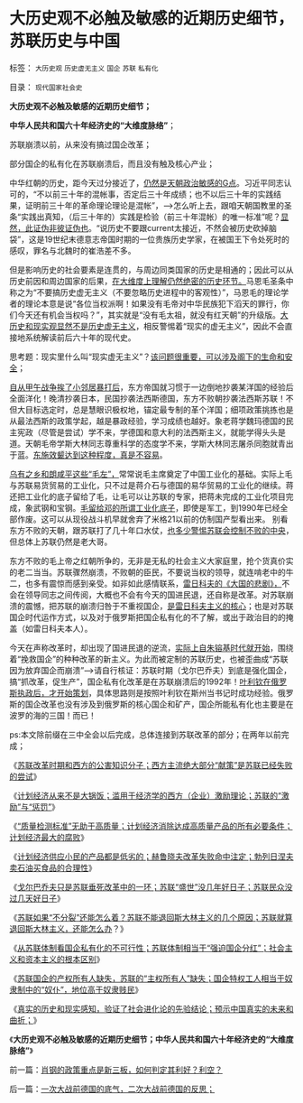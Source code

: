 # 大历史观不必触及敏感的近期历史细节，苏联历史与中国

标签： `大历史观` `历史虚无主义` `国企` `苏联` `私有化` 

目录： `现代国家社会史`

**大历史观不必触及敏感的近期历史细节；**

**中华人民共和国六十年经济史的“大维度脉络”**；

苏联崩溃以前，从来没有搞过国企改革；

部分国企的私有化在苏联崩溃后，而且没有触及核心产业；



中华红朝的历史，距今天过分接近了，[仍然是天朝政治敏感的G点](../../../2010/3/16/部分世界古代史是今天的国家机密.md)。习近平同志认可的，“不以前三十年的混帐事，否定后三十年成绩；也不以后三十年的实践结果，证明前三十年的革命理论理论是混帐”，——>怎么听上去，跟咱天朝国教里的圣条“实践出真知，（后三十年的）实践是检验（前三十年混帐）的唯一标准”呢？[显然，此证伪非彼证伪也](../../../2010/6/22/你的实证不是我的实证;实证主义也是理性主义.md)。“说历史不要跟current太接近，不然会被历史砍掉脑袋”，这是19世纪末德意志帝国时期的一位贵族历史学家，在被国王下令处死时的感叹，罪名与北魏时的崔浩差不多。

但是影响历史的社会要素是连贯的，与周边同类国家的历史是相通的；因此可以从历史前因和周边国家的后果，[在大维度上理解仍然绝密的历史环节。](../../../2010/3/16/历史观就是现实的处世观.md)马恩毛圣条中称之为“不要搞历史虚无主义（不要忽略历史进程中的客观性）”，马恩毛的理论学者的理论本意是说“各位当权派啊！如果没有毛帝对中华民族犯下滔天的罪行，你们今天还有机会当权吗？”，其实就是“没有毛太祖，就没有红天朝”的升级版。[大历史和现实观显然不是历史虚无主义](../../../2010/3/16/历史趋势是不存在偶然性.md)，相反警惕着“现实的虚无主义”，因此不会直接地系统解读前后六十年的现代史。

思考题：现实里什么叫“现实虚无主义”？[该问题很重要，可以涉及阁下的生命和安全](../../../2010/7/29/诡辩术是傻逼“怀才不遇”的“技术”.md)；

[自从甲午战争挨了小邻居暴打后](../../../2011/8/18/冤杀方伯谦！.md)，东方帝国就习惯于一边倒地抄袭某洋国的经验后全面洋化！晚清抄袭日本，民国抄袭法西斯德国，东方不败朝抄袭法西斯苏联！不但大目标选定时，总是慧眼识极权地，锚定最专制的革个洋国；细项政策挑拣也是从最法西斯的政策学起，越是暴政经验，学习成绩也越好。象老蒋学魏玛德国的民主宪政（尽管是尝试）学不来，学德国和意大利的法西斯主义，就能学得头头是道。天朝毛帝学斯大林同志尊重科学的态度学不来，学斯大林同志屠杀同胞就青出于蓝。[东施效颦达到这种程度，真是不容易](../../../2010/5/13/东西方传统文化垃圾取长补短发挥余热.md)。

[乌有之乡和朗咸平这些“毛左”，](http://darthvad.blog.163.com/blog/static/53399470201193052934762/)常常说毛主席奠定了中国工业化的基础。实际上毛与苏联易货贸易的工业化，只不过是蒋介石与德国的易华贸易的工业化的继续。蒋还把工业化的底子留给了毛，让毛可以让苏联的专家，把蒋未完成的工业化项目完成，象武钢和宝钢。[毛留给邓的所谓工业化底子](../../../2012/5/19/“苏联逼债”和“三年困难时期”的关系；.md)，即使是军工，到1990年已经全部作废。这可以从现役战斗机早就舍弃了米格21以前的仿制国产型看出来。
别看东方不败的天朝，跟苏联打了几十年口水仗，[也多少警惕苏联会控制不败的中央](../../../2012/5/19/公有制的饥饿和社会主义的饥荒.md)，但总体上苏联仍然是老大哥。

东方不败的毛上帝之红朝所争的，无非是无私的社会主义大家庭里，抢个货真价实的老二当当。苏联骤然崩溃，不败朝的臣民，不要说当权的领导，就连啃老中的牛二，也多有震惊而感到亲受。如非如此感情联系，[雷日科夫的《大国的悲剧》，](../../../2012/5/18/雷日科夫主义，戈尔巴乔夫提拨的铁杆改革派.md)不会在领导同志之间传阅，大概也不会有今天的国进民退，还自称是改革。对苏联崩溃的震憾，把苏联的崩溃归咎于不重视国企，[是雷日科夫主义的核心](../../../2012/5/16/改革不要“雷日科夫主义”.md)；也是对苏联国企时代运作方式，以及对于俄罗斯把国企私有化的不了解，或出于政治目的的掩盖（如雷日科夫本人）。

今天在声称改革时，却出现了国进民退的逆流，[实际上自朱镕基时代就开始](../../../2011/11/1/《朱镕基讲话实录》的经济史价值和方法论.md)，围绕着“挽救国企”的种种改革的新主义。为此而被定制的苏联历史，也被歪曲成“苏联因为放弃国企而崩溃”——>请自行核证：苏联时期（戈尔巴乔夫）到底是强化国企，搞“抓改革，促生产”，国企私有化改革是在苏联崩溃后的1992年！[叶利钦在俄罗斯执政后，才开始策划](../../../2012/5/18/叶利钦走穴当影帝，被开除出党；.md)，具体思路则是按照叶利钦在斯州当书记时成功经验。俄罗斯的国企改革也没有涉及到俄罗斯的核心国企和矿产，国企所能私有化也主要是在波罗的海的三国！而已！

ps:本文除前缀在三中全会以后完成，总体连接到苏联改革的部分；在两年以前完成；



《[苏联改革时期和西方的公害知识分子；西方主流绝大部分“献策”是苏联已经失败的尝试](../../../2012/5/30/苏联改革时期的西方公害知识分子.md)》

《[计划经济从来不是大锅饭；滥用于经济学的西方（企业）激励理论；苏联的“激励”与“惩罚”](../../../2012/5/31/计划经济从来不是大锅饭.md)》

《[“质量检测标准”无助于高质量；计划经济消除达成高质量产品的所有必要条件；计划经济最大的腐败](../../../2012/5/31/公知的“高质量”和计划经济最大的腐败；.md)》

《[计划经济供应小民的产品都是低劣的；赫鲁晓夫改革失败命中注定；勃列日涅夫卖石油买食品的合理性](../../../2012/6/1/赫鲁晓夫改革失败命中注定，勃列日涅夫的合理性.md)》

《[戈尔巴乔夫只是苏联垂死改革中的一环；苏联“盛世”没几年好日子；苏联民众没过几天好日子](../../../2012/6/1/戈尔巴乔夫只是苏联垂死改革中的一环.md)》

《[苏联如果“不分裂”还能怎么着？苏联不能退回斯大林主义的几个原因；苏联就算退回斯大林主义，还能怎么办](../../../2012/6/1/苏联如果“不分裂”还能怎么着？.md)？》

《[从苏联体制看国企私有化的不可行性；苏联体制相当于“强迫国企分红”；社会主义和资本主义的根本区别](../../../2012/6/2/国企私有化和国企分红的不可行性.md)》

《[苏联国企的产权所有人缺失，苏联的“主权所有人”缺失；国企特权工人相当于奴隶制中的“奴仆”，地位高于奴隶贱民](../../../2012/6/2/国企的产权人缺失，苏联的“主权所有人”缺失.md)》

《[真实的历史和现实感知，验证了社会进化论的先验结论；预示中国真实的未来和曲折；](../../../2013/12/11/对历史和现实的歪曲，掩盖了社会进化论的客观规律.md)》

《**大历史观不必触及敏感的近期历史细节；中华人民共和国六十年经济史的“大维度脉络”**》

前一篇：[肖钢的政策重点是新三板，如何判定其利好？利空？](../../../2013/12/16/肖钢的政策重点是新三板，如何判定其利好？利空？.md)

后一篇：[一次大战前德国的底气，二次大战前德国的反思；](../../../2013/12/17/一次大战前德国的底气，二次大战前德国的反思；.md)